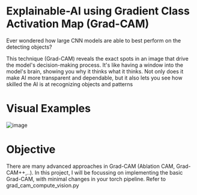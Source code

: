 # Explainable-AI using Gradient Class Activation Map (Grad-CAM)

Ever wondered how large CNN models are able to best perform on the detecting objects?

This technique (Grad-CAM) reveals the exact spots in an image that drive the model's decision-making process. It's like having a window into the model's brain, showing you why it thinks what it thinks. Not only does it make AI more transparent and dependable, but it also lets you see how skilled the AI is at recognizing objects and patterns

# Visual Examples
![image](https://github.com/DurgaSandeep25/Grad-CAM-Explanaible-AI/assets/38128597/a9736a15-50c1-447e-8217-0c9c80744e4f)

# Objective
There are many advanced approaches in Grad-CAM (Ablation CAM, Grad-CAM++,..). In this project, I will be focussing on implementing the basic Grad-CAM, with minimal changes in your torch pipeline. Refer to grad_cam_compute_vision.py


